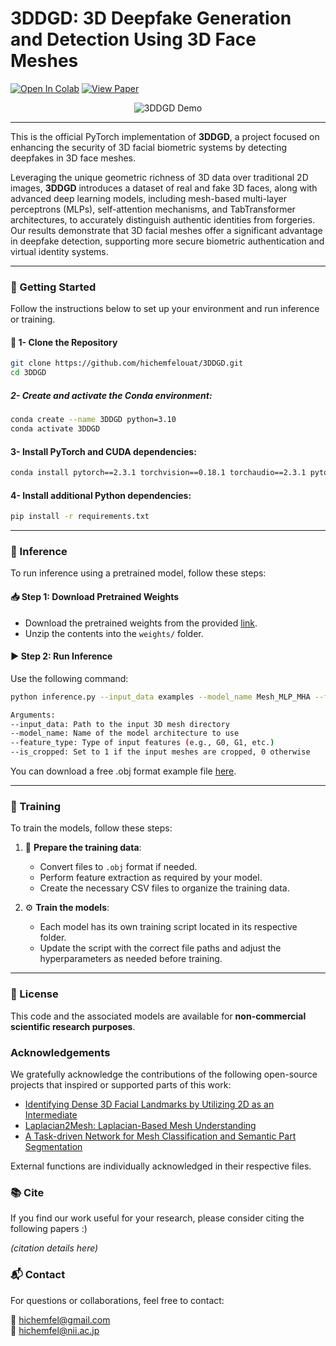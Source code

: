 # 3DDGD: 3D Deepfake Generation and Detection Using 3D Face Meshes

[![Open In Colab](https://colab.research.google.com/assets/colab-badge.svg)](3DDGD_Demo.ipynb)
[![View Paper](https://img.shields.io/badge/Paper-IEEE%20Access-blue)](https://ieeexplore.ieee.org/document/12345678)


<p align="center">
  <img src="3DDGD_Demo.gif" alt="3DDGD Demo" style="max-width: 50%; height: auto;">
</p>

---

<p align="justify">
  
This is the official PyTorch implementation of **3DDGD**, a project focused on enhancing the security of 3D facial biometric systems by detecting deepfakes in 3D face meshes.

Leveraging the unique geometric richness of 3D data over traditional 2D images, **3DDGD** introduces a dataset of real and fake 3D faces, along with advanced deep learning models, including mesh-based multi-layer perceptrons (MLPs), self-attention mechanisms, and TabTransformer architectures, to accurately distinguish authentic identities from forgeries. Our results demonstrate that 3D facial meshes offer a significant advantage in deepfake detection, supporting more secure biometric authentication and virtual identity systems.

</p>

---

### 🔧 Getting Started

Follow the instructions below to set up your environment and run inference or training.

#### 🔄 1- Clone the Repository
```bash
git clone https://github.com/hichemfelouat/3DDGD.git 
cd 3DDGD
```
##### 2- Create and activate the Conda environment:
```bash
conda create --name 3DDGD python=3.10
conda activate 3DDGD
```
#### 3- Install PyTorch and CUDA dependencies:
```bash
conda install pytorch==2.3.1 torchvision==0.18.1 torchaudio==2.3.1 pytorch-cuda=12.1 -c pytorch -c nvidia
```
#### 4- Install additional Python dependencies:
```bash
pip install -r requirements.txt
```

---

### 🚀 Inference
To run inference using a pretrained model, follow these steps:

#### 📥 Step 1: Download Pretrained Weights

- Download the pretrained weights from the provided [link](https://www.).
- Unzip the contents into the `weights/` folder.

#### ▶️ Step 2: Run Inference

Use the following command:

```bash
python inference.py --input_data examples --model_name Mesh_MLP_MHA --feature_type G0 --is_cropped 0
```
```bash
Arguments:
--input_data: Path to the input 3D mesh directory 
--model_name: Name of the model architecture to use 
--feature_type: Type of input features (e.g., G0, G1, etc.)
--is_cropped: Set to 1 if the input meshes are cropped, 0 otherwise
```

You can download a free .obj format example file [here](https://www.artec3d.com/3d-models/head).

---
### 🧠 Training

To train the models, follow these steps:

1. 🔧 **Prepare the training data**:  
   - Convert files to `.obj` format if needed.  
   - Perform feature extraction as required by your model.  
   - Create the necessary CSV files to organize the training data.

2. ⚙️ **Train the models**:  
   - Each model has its own training script located in its respective folder.  
   - Update the script with the correct file paths and adjust the hyperparameters as needed before training.

---

### 📄 License

This code and the associated models are available for **non-commercial scientific research purposes**.  

### Acknowledgements

We gratefully acknowledge the contributions of the following open-source projects that inspired or supported parts of this work:

- [Identifying Dense 3D Facial Landmarks by Utilizing 2D as an Intermediate](https://github.com/cse15-sip-interns/3d_face_landmark_identification.git)  
- [Laplacian2Mesh: Laplacian-Based Mesh Understanding](https://github.com/QiujieDong/Laplacian2Mesh.git)  
- [A Task-driven Network for Mesh Classification and Semantic Part Segmentation](https://github.com/QiujieDong/TaskDrivenNet2Mesh.git)

External functions are individually acknowledged in their respective files.

### 📚 Cite

If you find our work useful for your research, please consider citing the following papers :)

*(citation details here)*

### 📬 Contact

For questions or collaborations, feel free to contact:

📧 hichemfel@gmail.com  
📧 hichemfel@nii.ac.jp
